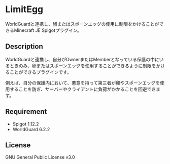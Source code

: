 # LimitEgg

WorldGuardと連携し、卵またはスポーンエッグの使用に制限をかけることができるMinecraft JE Spigotプラグイン。

## Description

WorldGuardと連携し、自分がOwnerまたはMemberとなっている保護の中にいるときのみ、卵またはスポーンエッグを使用することができるように制限をかけることができるプラグインです。

例えば、自分の保護内において、悪意を持って第三者が卵やスポーンエッグを使用することを防ぎ、サーバーやクライアントに負荷がかかることを回避できます。

## Requirement

* Spigot 1.12.2
* WorldGuard 6.2.2

## License

GNU General Public License v3.0
